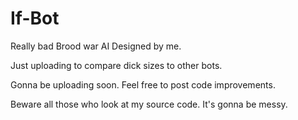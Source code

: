 # If-Bot
Really bad Brood war AI Designed by me.

Just uploading to compare dick sizes to other bots.

Gonna be uploading soon. Feel free to post code improvements. 

Beware all those who look at my source code. It's gonna be messy.


